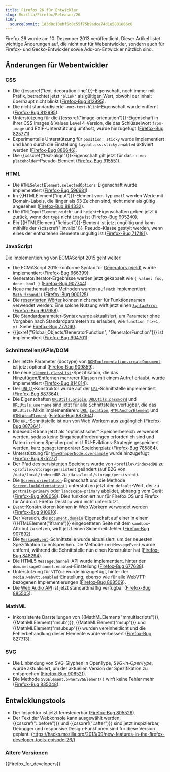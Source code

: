 ```yaml
---
title: Firefox 26 für Entwickler
slug: Mozilla/Firefox/Releases/26
l10n:
  sourceCommit: 1d3d0c10ebf5c8c55f75b9adce74d1e5001866c6
---
```


Firefox 26 wurde am 10. Dezember 2013 veröffentlicht. Dieser Artikel listet wichtige Änderungen auf, die nicht nur für Webentwickler, sondern auch für Firefox- und Gecko-Entwickler sowie Add-on-Entwickler nützlich sind.

## Änderungen für Webentwickler

### CSS

- Die {{cssxref("text-decoration-line")}}-Eigenschaft, noch immer mit Präfix, betrachtet jetzt `'blink'` als gültigen Wert, obwohl der Inhalt überhaupt nicht blinkt ([Firefox-Bug 812995](https://bugzil.la/812995)).
- Die nicht standardisierte `-moz-text-blink`-Eigenschaft wurde entfernt ([Firefox-Bug 812995](https://bugzil.la/812995)).
- Unterstützung für die {{cssxref("image-orientation")}}-Eigenschaft in ihrer CSS Images & Values Level 4-Version, die das Schlüsselwort `from-image` und EXIF-Unterstützung umfasst, wurde hinzugefügt ([Firefox-Bug 825771](https://bugzil.la/825771)).
- Experimentelle Unterstützung für `position: sticky` wurde implementiert und kann durch die Einstellung `layout.css.sticky.enabled` aktiviert werden ([Firefox-Bug 886646](https://bugzil.la/886646)).
- Die {{cssxref("text-align")}}-Eigenschaft gilt jetzt für das `::-moz-placeholder`-Pseudo-Element ([Firefox-Bug 915551](https://bugzil.la/915551)).

### HTML

- Die `HTMLSelectElement.selectedOptions`-Eigenschaft wurde implementiert ([Firefox-Bug 596681](https://bugzil.la/596681)).
- Im {{HTMLElement("input")}}-Element vom Typ `email` werden Werte mit Domain-Labels, die länger als 63 Zeichen sind, nicht mehr als gültig angesehen ([Firefox-Bug 884332](https://bugzil.la/884332)).
- Die `HTMLInputElement.width`- und `height`-Eigenschaften geben jetzt `0` zurück, wenn der `type` nicht `image` ist ([Firefox-Bug 905240](https://bugzil.la/905240)).
- Ein {{HTMLElement("fieldset")}}-Element ist jetzt ungültig und kann mithilfe der {{cssxref(":invalid")}}-Pseudo-Klasse gestylt werden, wenn eines der enthaltenen Elemente ungültig ist ([Firefox-Bug 717181](https://bugzil.la/717181)).

### JavaScript

Die Implementierung von ECMAScript 2015 geht weiter!

- Die ECMAScript 2015-konforme Syntax für [Generators (yield)](https://web.archive.org/web/20170126155949/http://wiki.ecmascript.org/doku.php?id=harmony:generators) wurde implementiert ([Firefox-Bug 666399](https://bugzil.la/666399)).
- Generator/Iterator-Ergebnisse werden jetzt gekapselt wie `{ value: foo, done: bool }` ([Firefox-Bug 907744](https://bugzil.la/907744)).
- Neue mathematische Methoden wurden auf [`Math`](/de/docs/Web/JavaScript/Reference/Global_Objects/Math) implementiert: [`Math.fround()`](/de/docs/Web/JavaScript/Reference/Global_Objects/Math/fround) ([Firefox-Bug 900125](https://bugzil.la/900125)).
- Die [reservierten Wörter](/de/docs/Web/JavaScript/Reference/Lexical_grammar#keywords) können nicht mehr für Funktionsnamen verwendet werden: Eine solche Nutzung wirft jetzt einen [`SyntaxError`](/de/docs/Web/JavaScript/Reference/Global_Objects/SyntaxError) ([Firefox-Bug 907958](https://bugzil.la/907958)).
- Die [Standardparameter](/de/docs/Web/JavaScript/Reference/Functions/Default_parameters)-Syntax wurde aktualisiert, um Parameter ohne Vorgaben nach Standardparametern zu erlauben, wie `function f(x=1, y)`. Siehe [Firefox-Bug 777060](https://bugzil.la/777060).
- {{jsxref("Global_Objects/GeneratorFunction", "GeneratorFunction")}} ist implementiert ([Firefox-Bug 904701](https://bugzil.la/904701)).

### Schnittstellen/APIs/DOM

- Der letzte Parameter (doctype) von [`DOMImplementation.createDocument`](/de/docs/Web/API/DOMImplementation/createDocument) ist jetzt optional ([Firefox-Bug 909859](https://bugzil.la/909859)).
- Die neue [`element.classList`](/de/docs/Web/API/Element/classList)-Spezifikation, die das Hinzufügen/Entfernen mehrerer Klassen mit einem Aufruf erlaubt, wurde implementiert ([Firefox-Bug 814014](https://bugzil.la/814014)).
- Der [`URL()`](/de/docs/Web/API/URL/URL)-Konstruktor wurde auf der [`URL`](/de/docs/Web/API/URL)-Schnittstelle implementiert ([Firefox-Bug 887364](https://bugzil.la/887364)).
- Die Eigenschaften [`URLUtils.origin`](/de/docs/Web/API/HTMLAnchorElement/origin), [`URLUtils.password`](/de/docs/Web/API/HTMLAnchorElement/password) und [`URLUtils.username`](/de/docs/Web/API/HTMLAnchorElement/username) sind jetzt für alle Schnittstellen verfügbar, die das `URLUtils`-Mixin implementieren: [`URL`](/de/docs/Web/API/URL), [`Location`](/de/docs/Web/API/Location), [`HTMLAnchorElement`](/de/docs/Web/API/HTMLAnchorElement) und [`HTMLAreaElement`](/de/docs/Web/API/HTMLAreaElement) ([Firefox-Bug 887364](https://bugzil.la/887364)).
- Die [`URL`](/de/docs/Web/API/URL)-Schnittstelle ist nun von Web Workern aus zugänglich ([Firefox-Bug 887364](https://bugzil.la/887364)).
- IndexedDB kann jetzt als "optimistischer" Speicherbereich verwendet werden, sodass keine Eingabeaufforderungen erforderlich sind und Daten in einem Speicherpool mit LRU-Eviktions-Strategie gespeichert werden, kurz gesagt temporärer Speicherplatz ([Firefox-Bug 785884](https://bugzil.la/785884)).
- Unterstützung für [`WaveShaperNode.oversample`](/de/docs/Web/API/WaveShaperNode/oversample) wurde hinzugefügt ([Firefox-Bug 875277](https://bugzil.la/875277)).
- Der Pfad des persistenten Speichers wurde von `<profile>/indexedDB` zu `<profile>/storage/persistent` geändert (auf B2G von `/data/local/indexedDB` zu `/data/local/storage/persistent`).
- Die [`Screen.orientation`](/de/docs/Web/API/Screen/orientation)-Eigenschaft und die Methode [`Screen.lockOrientation()`](/de/docs/Web/API/Screen/lockOrientation) unterstützen jetzt den `default`-Wert, der zu `portrait-primary` oder `landscape-primary` abbildet, abhängig vom Gerät ([Firefox-Bug 908058](https://bugzil.la/908058)). Dies funktioniert nur für Firefox OS und Firefox für Android. Firefox Desktop wird nicht unterstützt.
- [`Event`](/de/docs/Web/API/Event)-Konstruktoren können in Web Workern verwendet werden ([Firefox-Bug 910910](https://bugzil.la/910910)).
- Der Versuch, die [`Document.domain`](/de/docs/Web/API/Document/domain)-Eigenschaft auf einer in einem {{HTMLElement("iframe")}} eingebetteten Seite mit dem `sandbox`-Attribut zu setzen, wirft jetzt einen Sicherheitsfehler ([Firefox-Bug 907892](https://bugzil.la/907892)).
- Die [`MessageEvent`](/de/docs/Web/API/MessageEvent)-Schnittstelle wurde aktualisiert, um der neuesten Spezifikation zu entsprechen. Die Methode `initMessageEvent` wurde entfernt, während die Schnittstelle nun einen Konstruktor hat ([Firefox-Bug 848294](https://bugzil.la/848294)).
- Die HTML5 `MessageChannel`-API wurde implementiert, hinter der `dom.messageChannel.enabled`-Einstellung ([Firefox-Bug 677638](https://bugzil.la/677638)).
- Unterstützung für `VTTCue` wurde hinzugefügt, hinter der `media.webvtt.enabled`-Einstellung, ebenso wie für alle WebVTT-bezogenen Implementierungen ([Firefox-Bug 868509](https://bugzil.la/868509)).
- Die [Web Audio API](/de/docs/Web/API/Web_Audio_API) ist jetzt standardmäßig verfügbar ([Firefox-Bug 885505](https://bugzil.la/885505)).

### MathML

- Inkonsistente Darstellungen von {{MathMLElement("mmultiscripts")}}, {{MathMLElement("msub")}}, {{MathMLElement("msup")}} und {{MathMLElement("msubsup")}} wurden vereinheitlicht und die Fehlerbehandlung dieser Elemente wurde verbessert ([Firefox-Bug 827713](https://bugzil.la/827713)).

### SVG

- Die Einbindung von SVG-Glyphen in OpenType, _SVG-in-OpenType_, wurde aktualisiert, um der aktuellen Version der Spezifikation zu entsprechen ([Firefox-Bug 906521](https://bugzil.la/906521)).
- Die Methode `SVGElement.ownerSVGElement()` wirft keine Fehler mehr ([Firefox-Bug 835048](https://bugzil.la/835048)).

## Entwicklungstools

- Der Inspektor ist jetzt fernsteuerbar ([Firefox-Bug 805526](https://bugzil.la/805526)).
- Der Text der Webkonsole kann ausgewählt werden, {{cssxref("::before")}} und {{cssxref("::after")}} sind jetzt inspizierbar, Debugger und responsive Design-Funktionen sind für diese Version geplant. (<https://hacks.mozilla.org/2013/09/new-features-in-the-firefox-developer-tools-episode-26/>)

### Ältere Versionen

{{Firefox_for_developers}}
